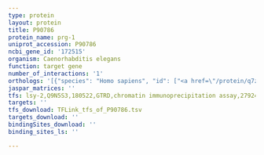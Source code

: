 ```yaml
---
type: protein
layout: protein
title: P90786
protein_name: prg-1
uniprot_accession: P90786
ncbi_gene_id: '172515'
organism: Caenorhabditis elegans
function: target gene
number_of_interactions: '1'
orthologs: '[{"species": "Homo sapiens", "id": ["<a href=\"/protein/q7z3z4\">Q7Z3Z4</a>", "<a href=\"/protein/q96j94\">Q96J94</a>", "<a href=\"/protein/q7z3z3\">Q7Z3Z3</a>"]}, {"species": "Mus musculus", "id": ["<a href=\"/protein/q9jmb7\">Q9JMB7</a>", "A0A6Q6QBZ6"]}, {"species": "Rattus norvegicus", "id": ["D3ZTP9", "A0A0G2K303"]}, {"species": "Danio rerio", "id": ["Q8UVX0"]}]'
jaspar_matrices: ''
tfs: lsy-2,Q9N5S3,180522,GTRD,chromatin immunoprecipitation assay,27924024%5Buid%5D,No
targets: ''
tfs_download: TFLink_tfs_of_P90786.tsv
targets_download: ''
bindingSites_download: ''
binding_sites_ls: ''

---
```

